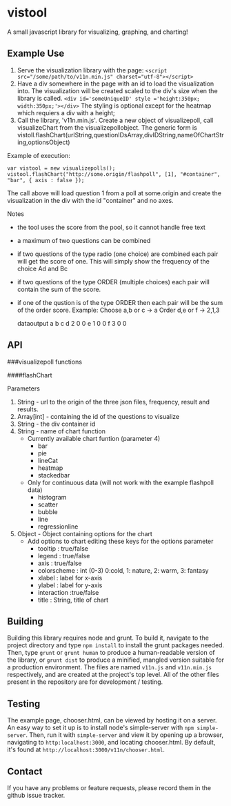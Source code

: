 vistool
=======
A small javascript library for visualizing, graphing, and charting!

Example Use
-------
1. Serve the visualization library with the page:
`<script src="/some/path/to/v11n.min.js" charset="utf-8"></script>`
2. Have a div somewhere in the page with an id to load the visualization into. The visualization will be created scaled to the div's size when the library is called.
`<div id='someUniqueID' style ='height:350px; width:350px;'></div>`
The styling is optional except for the heatmap which requiers a div with a height;
3. Call the library, 'v11n.min.js'. Create a new object of visualizepoll, call visualizeChart from the visualizepollobject. The generic form is vistoll.flashChart(urlString,questionIDsArray,divIDString,nameOfChartString,optionsObject)

Example of execution:

	var vistool = new visualizepolls();
	vistool.flashChart("http://some.origin/flashpoll", [1], "#container",
    "bar", { axis : false });

The call above will load question 1 from a poll at some.origin and create the visualization in the div with the id "container" and no axes.

Notes
* the tool uses the score from the pool, so it cannot handle free text
* a maximum of two questions can be combined
* if two questions of the type radio (one choice) are combined each pair will get the score of one. This will simply show the frequency of the choice Ad and Bc
* if two questions of the type ORDER (multiple choices) each pair will contain the sum of the score.
* if one of the qustion is of the type ORDER then each pair will be the sum of the order score. 
	Example: 
	Choose a,b or c -> a
	Order d,e or f -> 2,1,3

	dataoutput
	  a b c
	d 2 0 0 
	e 1 0 0
	f 3 0 0

API
-------
###visualizepoll functions

####flashChart

Parameters

1. String - url to the origin of the three json files, frequency, result and results.
2.  Array[int] - containing the id of the questions to visualize
3. String - the div container id
4. String -  name of chart function
	* Currently available chart funtion (parameter 4)
		* bar
    	* pie
    	* lineCat
    	* heatmap
    	* stackedbar
	* Only for continuous data (will not work with the example flashpoll data)
    	* histogram
    	* scatter 
    	* bubble
    	* line 
    	* regressionline
5. Object - Object containing options for the chart
	* Add options to chart editing these keys for the options parameter
		* tooltip : true/false
        * legend : true/false
        * axis : true/false
        * colorscheme : int (0-3) 0:cold, 1: nature, 2: warm, 3: fantasy
        * xlabel : label for x-axis
        * ylabel : label for y-axis
        * interaction :true/false
        * title : String, title of chart

Building
-------
Building this library requires node and grunt. To build it, navigate to the project directory and type `npm install` to install the grunt packages needed. Then, type `grunt` or `grunt human` to produce a human-readable version of the library, or `grunt dist` to produce a minified, mangled version suitable for a production environment. The files are named `v11n.js` and `v11n.min.js` respectively, and are created at the project's top level. All of the other files present in the repository are for development / testing.

Testing
-------
The example page, chooser.html, can be viewed by hosting it on a server. An easy way to set it up is to install node's simple-server with `npm simple-server`. Then, run it with `simple-server` and view it by opening up a browser, navigating to `http:localhost:3000`, and locating chooser.html. By default, it's found at `http://localhost:3000/v11n/chooser.html`. 

Contact
-------
If you have any problems or feature requests, please record them in the github issue tracker.